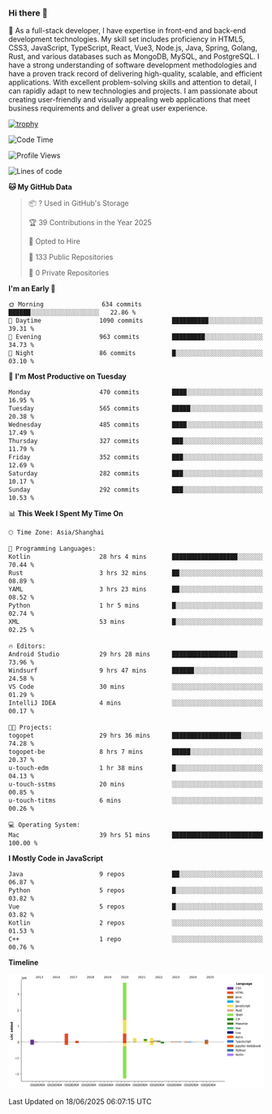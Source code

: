 ### Hi there 👋

🌱 As a full-stack developer, I have expertise in front-end and back-end development technologies. My skill set includes proficiency in HTML5, CSS3, JavaScript, TypeScript, React, Vue3, Node.js, Java, Spring, Golang, Rust, and various databases such as MongoDB, MySQL, and PostgreSQL. I have a strong understanding of software development methodologies and have a proven track record of delivering high-quality, scalable, and efficient applications. With excellent problem-solving skills and attention to detail, I can rapidly adapt to new technologies and projects. I am passionate about creating user-friendly and visually appealing web applications that meet business requirements and deliver a great user experience.

[![trophy](https://github-profile-trophy.vercel.app/?username=elton&rank=SECRET,SSS,SS,S,AAA,AA,A&theme=onedark&no-frame=true&margin-w=10)](https://github.com/ryo-ma/github-profile-trophy)

<!--START_SECTION:waka-->
![Code Time](http://img.shields.io/badge/Code%20Time-1%2C740%20hrs%2016%20mins-blue)

![Profile Views](http://img.shields.io/badge/Profile%20Views-0-blue)

![Lines of code](https://img.shields.io/badge/From%20Hello%20World%20I%27ve%20Written-5.7%20million%20lines%20of%20code-blue)

**🐱 My GitHub Data** 

> 📦 ? Used in GitHub's Storage 
 > 
> 🏆 39 Contributions in the Year 2025
 > 
> 💼 Opted to Hire
 > 
> 📜 133 Public Repositories 
 > 
> 🔑 0 Private Repositories 
 > 
**I'm an Early 🐤** 

```text
🌞 Morning                634 commits         ██████░░░░░░░░░░░░░░░░░░░   22.86 % 
🌆 Daytime                1090 commits        ██████████░░░░░░░░░░░░░░░   39.31 % 
🌃 Evening                963 commits         █████████░░░░░░░░░░░░░░░░   34.73 % 
🌙 Night                  86 commits          █░░░░░░░░░░░░░░░░░░░░░░░░   03.10 % 
```
📅 **I'm Most Productive on Tuesday** 

```text
Monday                   470 commits         ████░░░░░░░░░░░░░░░░░░░░░   16.95 % 
Tuesday                  565 commits         █████░░░░░░░░░░░░░░░░░░░░   20.38 % 
Wednesday                485 commits         ████░░░░░░░░░░░░░░░░░░░░░   17.49 % 
Thursday                 327 commits         ███░░░░░░░░░░░░░░░░░░░░░░   11.79 % 
Friday                   352 commits         ███░░░░░░░░░░░░░░░░░░░░░░   12.69 % 
Saturday                 282 commits         ███░░░░░░░░░░░░░░░░░░░░░░   10.17 % 
Sunday                   292 commits         ███░░░░░░░░░░░░░░░░░░░░░░   10.53 % 
```


📊 **This Week I Spent My Time On** 

```text
🕑︎ Time Zone: Asia/Shanghai

💬 Programming Languages: 
Kotlin                   28 hrs 4 mins       ██████████████████░░░░░░░   70.44 % 
Rust                     3 hrs 32 mins       ██░░░░░░░░░░░░░░░░░░░░░░░   08.89 % 
YAML                     3 hrs 23 mins       ██░░░░░░░░░░░░░░░░░░░░░░░   08.52 % 
Python                   1 hr 5 mins         █░░░░░░░░░░░░░░░░░░░░░░░░   02.74 % 
XML                      53 mins             █░░░░░░░░░░░░░░░░░░░░░░░░   02.25 % 

🔥 Editors: 
Android Studio           29 hrs 28 mins      ██████████████████░░░░░░░   73.96 % 
Windsurf                 9 hrs 47 mins       ██████░░░░░░░░░░░░░░░░░░░   24.58 % 
VS Code                  30 mins             ░░░░░░░░░░░░░░░░░░░░░░░░░   01.29 % 
IntelliJ IDEA            4 mins              ░░░░░░░░░░░░░░░░░░░░░░░░░   00.17 % 

🐱‍💻 Projects: 
togopet                  29 hrs 36 mins      ███████████████████░░░░░░   74.28 % 
togopet-be               8 hrs 7 mins        █████░░░░░░░░░░░░░░░░░░░░   20.37 % 
u-touch-edm              1 hr 38 mins        █░░░░░░░░░░░░░░░░░░░░░░░░   04.13 % 
u-touch-sstms            20 mins             ░░░░░░░░░░░░░░░░░░░░░░░░░   00.85 % 
u-touch-titms            6 mins              ░░░░░░░░░░░░░░░░░░░░░░░░░   00.26 % 

💻 Operating System: 
Mac                      39 hrs 51 mins      █████████████████████████   100.00 % 
```

**I Mostly Code in JavaScript** 

```text
Java                     9 repos             ██░░░░░░░░░░░░░░░░░░░░░░░   06.87 % 
Python                   5 repos             █░░░░░░░░░░░░░░░░░░░░░░░░   03.82 % 
Vue                      5 repos             █░░░░░░░░░░░░░░░░░░░░░░░░   03.82 % 
Kotlin                   2 repos             ░░░░░░░░░░░░░░░░░░░░░░░░░   01.53 % 
C++                      1 repo              ░░░░░░░░░░░░░░░░░░░░░░░░░   00.76 % 
```



**Timeline**

![Lines of Code chart](https://raw.githubusercontent.com/elton/elton/main/assets/bar_graph.png)


 Last Updated on 18/06/2025 06:07:15 UTC
<!--END_SECTION:waka-->

<!--
**elton/elton** is a ✨ _special_ ✨ repository because its `README.md` (this file) appears on your GitHub profile.

Here are some ideas to get you started:

- 🔭 I’m currently working on ...
- 🌱 I’m currently learning ...
- 👯 I’m looking to collaborate on ...
- 🤔 I’m looking for help with ...
- 💬 Ask me about ...
- 📫 How to reach me: ...
- 😄 Pronouns: ...
- ⚡ Fun fact: ...
-->
